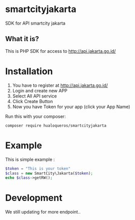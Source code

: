 # smartcityjakarta
SDK for API smartcity jakarta
## What it is?
This is PHP SDK for access to http://api.jakarta.go.id/
# Installation
1. You have to register at http://api.jakarta.go.id/
2. Login and create new APP
3. Select All API service
4. Click Create Button
5. Now you have Token for your app (click your App Name)

Run this with your composer:
```code
composer require hualoqueros/smartcityjakarta
```
# Example
This is simple example :
```php
$token = "This is your token"
$class = new SmartCity\Jakarta($token);
echo $class->getRW();
```

# Development
We still updating for more endpoint..
